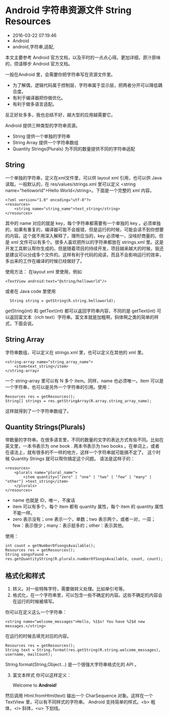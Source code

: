 # Android 字符串资源文件 String Resources
- 2016-03-22 07:19:46
- Android
- android,字符串,适配,

<!--markdown-->本文主要参考 Android 官方文档，以及平时的一点点心得。更加详细，原汁原味的，烦请移步 Android 官方文档。


<!--more-->


一般在Android 里，会需要你把字符串写在资源文件里。

 - 为了解偶，逻辑代码属于控制层，字符串属于显示层，把两者分开可以降低耦合度。
 - 有利于编译器把你做优化。
 - 有利于做多语言适配。

反正好处多多，我也总结不好，越大型的应用越需要它。

Android 提供三种类型的字符串资源。

 - String 提供一个单独的字符串
 - String Array 提供一个字符串数组
 - Quantity Strings(Plurals) 为不同的数量提供不同的字符串适配

## String

一个单独的字符串，定义在xml文件里，可以供 layout xml 引用，也可以供 Java 读取。一般默认的，在 res/values/strings.xml 里可以定义 \<string name="helloworld"\>Hello World\</string\>。下面是一个完整的 xml 内容。

    <?xml version="1.0" encoding="utf-8"?>
    <resources>
        <string name="string_name">text_string</string>
    </resources>

其中的 name 对应的就是 key，每个字符串都需要有一个单独的 key 。必须单独的，如果有重复的，编译器可能不会报错，但是运行的时候，可能会读不到你想要的内容。这个就不用深入解释了，理所应当的，key 必须唯一，没啥好商量的。但是 xml 文件可以有多个。很多人喜欢把所以的字符串都放在 strings.xml 里。这是开发工具默认帮你生成的。但是随着项目的持续开发，项目越来越大的时候，我还是建议可以分成多个文件的。这样有利于代码的阅读，而且不会影响运行的效率，多出来的工作在编译的时候已经做好了。

使用方法：
在layout xml 里使用，例如 

    <TextView android:text="@string/helloworld"/> 

或者在 Java code 里使用 

      String string = getString(R.string.helloworld);

getString(int) 和 getText(int) 都可以返回字符串内容，不同的是 getText(int) 可以返回富文本（rich text）字符串。富文本就是加粗啊，斜体啊之类的简单的样式，下面会说。

## String Array 
字符串数组，可以定义在 strings.xml 里，也可以定义在其他的 xml 里。

    <string-array name="string_array_name">
        <item>text_string</item>
    </string-array>

一个 string-array 里可以有 N 多个 item。同样，name 也必须唯一。item 可以是一个字符串，也可以是另外一个字符串的引用。使用： 

    Resources res = getResources();
    String[] strings = res.getStringArray(R.array.string_array_name);

这样就得到了一个字符串数组了。

## Quantity Strings(Plurals)

带数量的字符串。在很多语言里，不同的数量的文字的表达方式有些不同。比如在英文里，一本书表示为 one book . 两本书表示为 two books 。在单词上，或者在语法上，就有很多的不一样的地方，这样一个字符串就可能搞不定了。
这个时候 Quantity Strings  就可以帮你搞定这个问题。
语法是这样子的：

    <resources>
        <plurals name="plural_name">
            <item quantity=["zero" | "one" | "two" | "few" | "many" | "other"] >text_string</item>
        </plurals>
    </resources>

 - name 也就是 ID，唯一，不废话
 - item 可以有多个，每个 item 都有 quantity 属性，每个 item 的 quantity 属性不能一样。
 - zero 表示没有；one 表示一个，单数；two 表示两个，或者一对，一双；few：表示很少；many：表示挺多的；other：表示其他。

使用：

    int count = getNumberOfsongsAvailable();
    Resources res = getResources();
    String songsFound = res.getQuantityString(R.plurals.numberOfSongsAvailable, count, count);

## 格式化和样式

1. 转义。对一些特殊字符，需要做转义处理。比如单引号等。
2. 格式化，在一个字符串里，可以包含一些不确定的内容。这些不确定的内容会在运行的时候被填写。

你可以在定义这么一个字符串：

    <string name="welcome_messages">Hello, %1$s! You have %2$d new messages.</string>

在运行的时候去填充对应的内容。
  

    Resources res = getResources();
    String text = String.format(res.getString(R.string.welcome_messages), username, mailCount);

String.format(String,Object...) 是一个很强大字符串格式化的 API 。

3. 富文本样式
你可以这样定义：

    <string name="welcome">Welcome to <b>Android</b>!</string> 

然后调用 Html.fromHtml(text) 输出一个 CharSequence 对象。这样在一个 TextView 里，可以有不同样式的字符串。
Android 支持简单的样式。\<b\> 粗体，\<i\> 斜体，\<u\> 下划线。